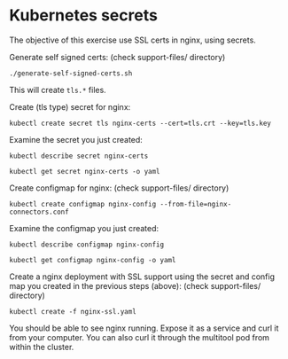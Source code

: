 # Kubernetes secrets

The objective of this exercise use SSL certs in nginx, using secrets. 

Generate self signed certs: (check support-files/  directory)
```
./generate-self-signed-certs.sh
```
This will create `tls.*` files.


Create  (tls type) secret for nginx:

```
kubectl create secret tls nginx-certs --cert=tls.crt --key=tls.key
```

Examine the secret you just created:
```
kubectl describe secret nginx-certs
```

```
kubectl get secret nginx-certs -o yaml
```


Create configmap for nginx: (check support-files/  directory)
```
kubectl create configmap nginx-config --from-file=nginx-connectors.conf
```

Examine the configmap you just created:

```
kubectl describe configmap nginx-config
```

```
kubectl get configmap nginx-config -o yaml
```


Create a nginx deployment with SSL support using the secret and config map you created in the previous steps (above): (check support-files/  directory)
```
kubectl create -f nginx-ssl.yaml
```

You should be able to see nginx running. Expose it as a service and curl it from your computer. You can also curl it through the multitool pod from within the cluster.


